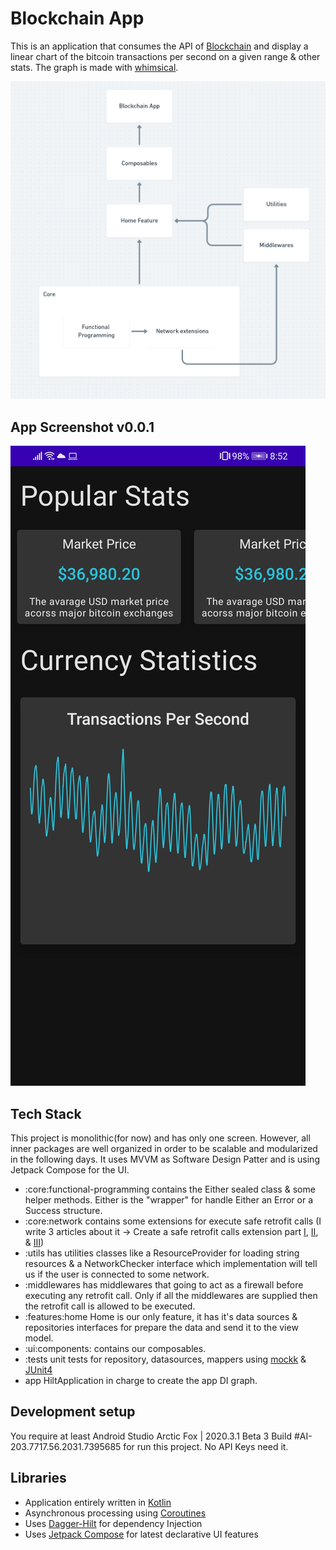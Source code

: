 # Blockchain App

This is an application that consumes the API of [Blockchain](https://www.blockchain.com/api/charts_api) and display a linear chart of the bitcoin transactions per second on a given range & other stats.
The graph is made with [whimsical](https://whimsical.com).

![GitHub Cards Preview](https://github.com/ChristopherME/Blockchain/blob/master/art/blockchain_app_architecture_diagram.png)

## App Screenshot v0.0.1
![GitHub Cards Preview](https://github.com/ChristopherME/Blockchain/blob/master/art/screenshot.jpg)

## Tech Stack

This project is monolithic(for now) and has only one screen. However, all inner packages are well organized in order to be scalable and modularized in the following days. It uses MVVM as Software Design Patter and is using Jetpack Compose for the UI.

- :core:functional-programming contains the Either sealed class & some helper methods. Either is the "wrapper" for handle Either an Error or a Success structure.
- :core:network contains some extensions for execute safe retrofit calls (I write 3 articles about it -> Create a safe retrofit calls extension part [I](https://christopher-elias.medium.com/safe-retrofit-calls-extension-with-kotlin-coroutines-for-android-in-2021-part-i-d47e9e2962ad), [II](https://christopher-elias.medium.com/safe-retrofit-calls-extension-with-kotlin-coroutines-for-android-in-2021-part-ii-fd55842951cf), & [III](https://christopher-elias.medium.com/safe-retrofit-calls-extension-with-kotlin-coroutines-for-android-in-2021-part-iii-583249b0e86b))
- :utils has utilities classes like a ResourceProvider for loading string resources & a NetworkChecker interface which implementation will tell us if the user is connected to some network.
- :middlewares has middlewares that going to act as a firewall before executing any retrofit call. Only if all the middlewares are supplied then the retrofit call is allowed to be executed.
- :features:home Home is our only feature, it has it's data sources & repositories interfaces for prepare the data and send it to the view model.
- :ui:components: contains our composables.
- :tests unit tests for repository, datasources, mappers using [mockk](https://github.com/mockk/mockk) & [JUnit4](https://junit.org/junit4/)
- app HiltApplication in charge to create the app DI graph.

## Development setup

You require at least Android Studio Arctic Fox | 2020.3.1 Beta 3 Build #AI-203.7717.56.2031.7395685 for run this project. No API Keys need it.

## Libraries

- Application entirely written in [Kotlin](https://kotlinlang.org)
- Asynchronous processing using [Coroutines](https://kotlin.github.io/kotlinx.coroutines/)
- Uses [Dagger-Hilt](https://developer.android.com/training/dependency-injection/hilt-android) for dependency Injection
- Uses [Jetpack Compose](https://developer.android.com/jetpack/compose) for latest declarative UI features
